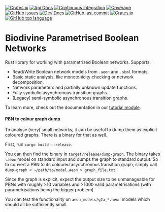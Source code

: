 [![Crates.io](https://img.shields.io/crates/v/biodivine-lib-param-bn?style=flat-square)](https://crates.io/crates/biodivine-lib-param-bn)
[![Api Docs](https://img.shields.io/badge/docs-api-yellowgreen?style=flat-square)](https://docs.rs/biodivine-lib-param-bn/)
[![Continuous integration](https://img.shields.io/github/workflow/status/sybila/biodivine-lib-param-bn/build?style=flat-square)](https://github.com/sybila/biodivine-lib-param-bn/actions?query=workflow%3Abuild)
[![Coverage](https://img.shields.io/codecov/c/github/sybila/biodivine-lib-param-bn?style=flat-square)](https://codecov.io/gh/sybila/biodivine-lib-param-bn)
[![GitHub issues](https://img.shields.io/github/issues/sybila/biodivine-lib-param-bn?style=flat-square)](https://github.com/sybila/biodivine-lib-param-bn/issues)
[![Dev Docs](https://img.shields.io/badge/docs-dev-orange?style=flat-square)](https://biodivine.fi.muni.cz/docs/<repository>/v0.1.0-beta.1/)
[![GitHub last commit](https://img.shields.io/github/last-commit/sybila/biodivine-lib-param-bn?style=flat-square)](https://github.com/sybila/biodivine-lib-param-bn/commits/master)
[![Crates.io](https://img.shields.io/crates/l/biodivine-lib-param-bn?style=flat-square)](https://github.com/sybila/<repository>/blob/master/LICENSE)
[![GitHub top language](https://img.shields.io/github/languages/top/sybila/biodivine-lib-param-bn?style=flat-square)](https://github.com/sybila/biodivine-lib-param-bn)

# Biodivine Parametrised Boolean Networks

Rust library for working with parametrised Boolean networks. Supports: 
 - Read/Write Boolean network models from `.aeon` and `.sbml` formats.
 - Basic static analysis, like monotonicity checking or network decomposition.
 - Network parameters and partially unknown update functions.
 - Fully symbolic asynchronous transition graphs.
 - (Legacy) semi-symbolic asynchronous transition graphs.

To learn more, check out the documentation in our [tutorial module](https://docs.rs/biodivine-lib-param-bn/tutorial/index.html). 

#### PBN to colour graph dump

To analyse (very) small networks, it can be useful to 
dump them as explicit coloured graphs. There is a binary for that as well.

First, run `cargo build --release`.

You can then find the binary in `target/release/dump-graph`. 
The binary takes `.aeon` model on standard input and dumps
the graph to standard output. So to convert a PBN to its 
coloured asynchronous transition
graph, simply call `dump-graph < ~/path/to/model.aeon > graph_file.txt`.

Since the graph is explicit, expect the output size to be unmanageable
for PBNs with roughly >10 variables and >1000 valid parametrisations 
(with parametrisations being the bigger problem).

You can test the functionality on `aeon_models/g2a_*.aeon` models which
should all be sufficiently small.   